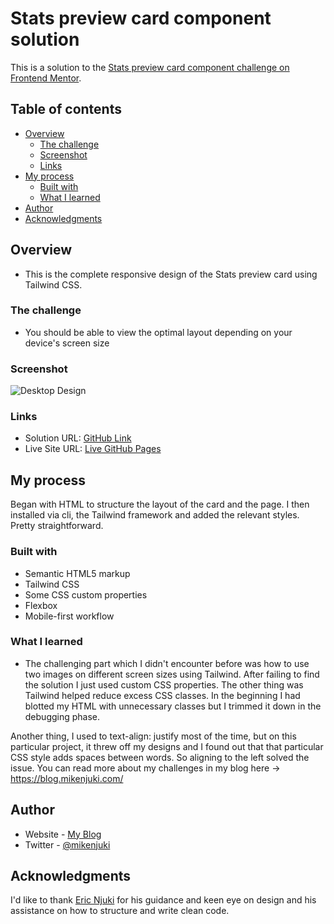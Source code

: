 # Stats preview card component solution

This is a solution to the [Stats preview card component challenge on Frontend Mentor](https://www.frontendmentor.io/challenges/stats-preview-card-component-8JqbgoU62).

## Table of contents

- [Overview](#overview)
  - [The challenge](#the-challenge)
  - [Screenshot](#screenshot)
  - [Links](#links)
- [My process](#my-process)
  - [Built with](#built-with)
  - [What I learned](#what-i-learned)
- [Author](#author)
- [Acknowledgments](#acknowledgments)

## Overview

- This is the complete responsive design of the Stats preview card using Tailwind CSS.

### The challenge

- You should be able to view the optimal layout depending on your device's screen size

### Screenshot

![Desktop Design](./stats-preview-card-component-main/design/finished-design-desktop.png)

### Links

- Solution URL: [GitHub Link](https://github.com/mikenjuki/Stats-Preview-Card)
- Live Site URL: [Live GitHub Pages](https://your-live-site-url.com)

## My process

Began with HTML to structure the layout of the card and the page. I then installed via cli, the Tailwind framework
and added the relevant styles. Pretty straightforward.

### Built with

- Semantic HTML5 markup
- Tailwind CSS
- Some CSS custom properties
- Flexbox
- Mobile-first workflow

### What I learned

- The challenging part which I didn't encounter before was how to use two images on different screen sizes using Tailwind. After failing to find the solution I just used custom CSS properties. The other thing was Tailwind helped reduce excess CSS classes. In the beginning I had blotted my HTML with unnecessary classes but I trimmed it down in the debugging phase.

Another thing, I used to text-align: justify most of the time, but on this particular project, it threw off my designs and I found out that that particular CSS style adds spaces between words. So aligning to the left solved the issue. You can read more about my challenges in my blog here -> https://blog.mikenjuki.com/

## Author

- Website - [My Blog](https://blog.mikenjuki.com/)
- Twitter - [@mikenjuki](https://twitter.com/mikenjuki)

## Acknowledgments

I'd like to thank [Eric Njuki](https://github.com/ericnjuki) for his guidance and keen eye on design and his assistance on how to structure and write clean code.
